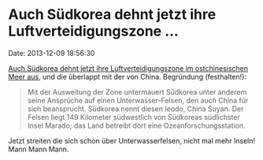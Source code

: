 Auch Südkorea dehnt jetzt ihre Luftverteidigungszone \...
=========================================================

Date: 2013-12-09 18:56:30

[Auch Südkorea dehnt jetzt ihre Luftverteidigungszone im ostchinesischen
Meer aus](http://spiegel.de/article.do?id=937834), und die überlappt mit
der von China. Begründung (festhalten!):

> Mit der Ausweitung der Zone untermauert Südkorea unter anderem seine
> Ansprüche auf einen Unterwasser-Felsen, den auch China für sich
> beansprucht. Südkorea nennt diesen Ieodo, China Suyan. Der Felsen
> liegt 149 Kilometer südwestlich von Südkoreas südlichster Insel
> Marado; das Land betreibt dort eine Ozeanforschungsstation.

Jetzt streiten die sich schon über Unterwasserfelsen, nicht mal mehr
Inseln! Mann Mann Mann.

